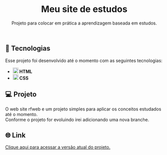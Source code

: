 <h1 align="center"> Meu site de estudos </h1>

<p align="center">
  Projeto para colocar em prática a aprendizagem baseada em estudos.
</p>

<br>

## 🚀 Tecnologias

Esse projeto foi desenvolvido até o momento com as seguintes tecnologias:

- <strong>
    <img src="https://img.icons8.com/color/344/html-5--v1.png" alt="Ícone do HTML5" style="width: 18px;" /> 
      HTML
  </strong>
- <strong>
    <img src="https://img.icons8.com/color/344/css3.png" alt="Ícone do CSS3" style="width: 18px;" /> 
      CSS
  </strong>

## 💻 Projeto

O web site rfweb e um projeto simples para aplicar os conceitos estudados até o momento.
<br>
Conforme o projeto for evoluindo irei adicionando uma nova branche.

## 🌐 Link 

<a href="https://rfweb.com.br/new-site-rfweb/" target="_blank">Clique aqui para acessar a versão atual do projeto.</a>